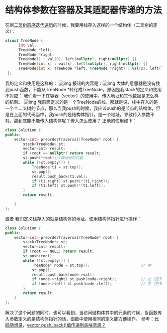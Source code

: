 # <center>结构体参数在容器及其适配器传递的方法</center>
在刷[二叉树前序迭代遍历](https://leetcode.cn/problems/binary-tree-preorder-traversal/)的时候，我要用栈存入这样的一个结构体（二叉树的定义）：
```c++
struct TreeNode {
      int val;
      TreeNode *left;
      TreeNode *right;
      TreeNode() : val(0), left(nullptr), right(nullptr) {}
      TreeNode(int x) : val(x), left(nullptr), right(nullptr) {}
      TreeNode(int x, TreeNode *left, TreeNode *right) : val(x), left(left), right(right) {}
 };
```
我的定义和使用是这样的：
![img](https://img2023.cnblogs.com/blog/3076422/202302/3076422-20230207224230700-1028326638.png)
报错的内容是：![img](https://img2023.cnblogs.com/blog/3076422/202302/3076422-20230207224420594-396797301.png)
大体的意思就是没有找到push函数，不能从TreeNode *转化成TreeNode，原因是我stack的定义和使用不对应：
我们看一下在容器（vector）的使用中，传入地址和其他数据是怎么样的机制。
![img](https://img2023.cnblogs.com/blog/3076422/202302/3076422-20230207225717538-2014533992.png)
我前面定义的是一个TreeNode的栈，那就是说，栈中存入的是一个个二叉树的节点，那么当我push的时候，我应该push的是节点的结构体，但是在上面的代码当中，我push的是结构体指针，是一个地址，导致传入参数不对。那到底能不能传入结构体呢？传入怎么使用？
正确的使用如下：
```c++
class Solution {
public:
    vector<int> preorderTraversal(TreeNode* root) {
        stack<TreeNode> st;
        vector<int> result;
        if (root == nullptr) return result;
        st.push(*root);//取地址的内容
        while (!st.empty()) {
            TreeNode t1 = st.top();
            st.pop();
            result.push_back(t1.val);
            if (t1.right) st.push(*(t1.right));
            if (t1.left) st.push(*(t1.left));
        }
        return result;

    }
};
```
或者
我们定义栈存入的就是结构体的地址，使用结构体指针进行操作：
```c++
class Solution {
public:
    vector<int> preorderTraversal(TreeNode* root) {
        stack<TreeNode*> st;
        vector<int> result;
        if (root == NULL) return result;
        st.push(root);
        while (!st.empty()) {
            TreeNode* node = st.top();                       // 中
            st.pop();
            result.push_back(node->val);
            if (node->right) st.push(node->right);           // 右（空节点不入栈）
            if (node->left) st.push(node->left);             // 左（空节点不入栈）
        }
        return result;
    }
};
```
解决了这个问题的同时，也可以看到，当访问结构体其中的元素的时候，当函数传入参数定义的是结构体指针的话，函数中使用相同的定义能方便操作。
参考：[代码随想录](https://www.programmercarl.com/%E4%BA%8C%E5%8F%89%E6%A0%91%E7%9A%84%E8%BF%AD%E4%BB%A3%E9%81%8D%E5%8E%86.html#%E5%89%8D%E5%BA%8F%E9%81%8D%E5%8E%86-%E8%BF%AD%E4%BB%A3%E6%B3%95)，[vector push_back()值传递到底啥意思？](https://blog.csdn.net/u013804856/article/details/116609837)
